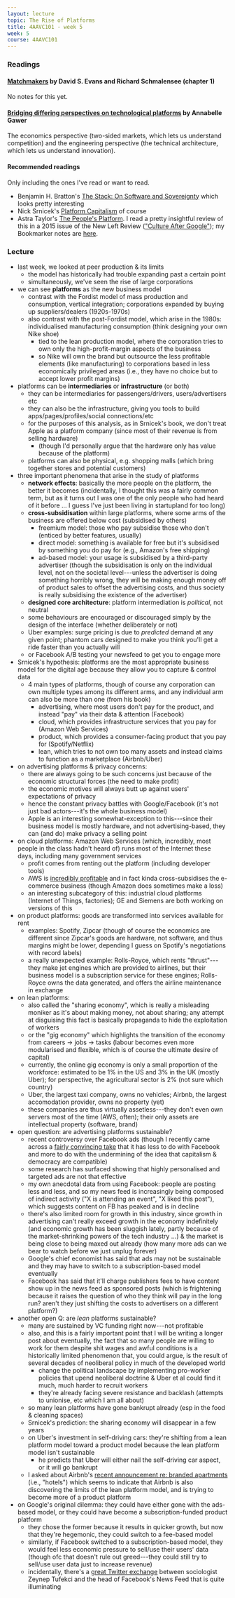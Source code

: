 ```yaml
---
layout: lecture
topic: The Rise of Platforms
title: 4AAVC101 - week 5
week: 5
course: 4AAVC101
---
```


### Readings

#### [Matchmakers](https://hbr.org/product/matchmakers-the-new-economics-of-multisided-platforms/10028-HBK-ENG) by David S. Evans and Richard Schmalensee (chapter 1)

No notes for this yet.

#### [Bridging differing perspectives on technological platforms](http://www.sciencedirect.com/science/article/pii/S0048733314000456) by Annabelle Gawer

The economics perspective (two-sided markets, which lets us understand competition) and the engineering perspective (the technical architecture, which lets us understand innovation).

#### Recommended readings

Only including the ones I've read or want to read.

* Benjamin H. Bratton's [The Stack: On Software and Sovereignty](https://www.goodreads.com/book/show/26263179-the-stack) which looks pretty interesting
* Nick Srnicek's [Platform Capitalism](https://www.goodreads.com/book/show/32999998-platform-capitalism) of course
* Astra Taylor's [The People's Platform](https://www.goodreads.com/book/show/13168201-the-people-s-platform). I read a pretty insightful review of this in a 2015 issue of the New Left Review (["Culture After Google"](https://newleftreview.org/II/92/emilie-bickerton-culture-after-google)); my Bookmarker notes are [here](http://bookmarker.dellsystem.me/s/culture-after-google).

### Lecture

* last week, we looked at peer production & its limits
  * the model has historically had trouble expanding past a certain point
  * simultaneously, we've seen the rise of large corporations
* we can see **platforms** as the new business model
  * contrast with the Fordist model of mass production and consumption, vertical integration; corporations expanded by buying up suppliers/dealers (1920s-1970s)
  * also contrast with the post-Fordist model, which arise in the 1980s: individualised manufacturing consumption (think designing your own Nike shoe)
    * tied to the lean production model, where the corporation tries to own only the high-profit-margin aspects of the business
    * so Nike will own the brand but outsource the less profitable elements (like manufacturing) to corporations based in less economically privileged areas (i.e., they have no choice but to accept lower profit margins)
* platforms can be **intermediaries** or **infrastructure** (or both)
  * they can be intermediaries for passengers/drivers, users/advertisers etc
  * they can also be the infrastructure, giving you tools to build apps/pages/profiles/social connections/etc
  * for the purposes of this analysis, as in Srnicek's book, we don't treat Apple as a platform company (since most of their revenue is from selling hardware)
    * (though I'd personally argue that the hardware only has value because of the platform)
  * platforms can also be physical, e.g. shopping malls (which bring together stores and potential customers)
* three important phenomena that arise in the study of platforms
  * **network effects**: basically the more people on the platform, the better it becomes (incidentally, I thought this was a fairly common term, but as it turns out I was one of the only people who had heard of it before ... I guess I've just been living in startupland for too long)
  * **cross-subsidisation** within large platforms, where some arms of the business are offered below cost (subsidised by others)
    * freemium model: those who pay subsidise those who don't (enticed by better features, usually)
    * direct model: something is available for free but it's subsidised by something you do pay for (e.g., Amazon's free shipping)
    * ad-based model: your usage is subsidised by a third-party advertiser (though the subsidisation is only on the individual level, not on the societal level---unless the advertiser is doing something horribly wrong, they will be making enough money off of product sales to offset the advertising costs, and thus society is really subsidising the existence of the advertiser)
  * **designed core architecture**: platform intermediation is _political_, not neutral
  * some behaviours are encouraged or discouraged simply by the design of the interface (whether deliberately or not)
  * Uber examples: surge pricing is due to _predicted_ demand at any given point; phantom cars designed to make you think you'll get a ride faster than you actually will
  * or Facebook A/B testing your newsfeed to get you to engage more
* Srnicek's hypothesis: platforms are the most appropriate business model for the digital age because they allow you to capture & control data
  * 4 main types of platforms, though of course any corporation can own multiple types among its different arms, and any individual arm can also be more than one (from his book)
    * advertising, where most users don't pay for the product, and instead "pay" via their data & attention (Facebook)
    * cloud, which provides infrastructure services that you pay for (Amazon Web Services)
    * product, which provides a consumer-facing product that you pay for (Spotify/Netflix)
    * lean, which tries to not own too many assets and instead claims to function as a marketplace (Airbnb/Uber)
* on advertising platforms & privacy concerns:
  * there are always going to be such concerns just because of the economic structural forces (the need to make profit)
  * the economic motives will always butt up against users' expectations of privacy
  * hence the constant privacy battles with Google/Facebook (it's not just bad actors---it's the whole business model)
  * Apple is an interesting somewhat-exception to this---since their business model is mostly hardware, and not advertising-based, they can (and do) make privacy a selling point
* on cloud platforms: Amazon Web Services (which, incredibly, most people in the class hadn't heard of) runs most of the Internet these days, including many government services
  * profit comes from renting out the platform (including developer tools)
  * AWS is [incredibly profitable](https://www.nytimes.com/2016/04/29/technology/amazon-q1-earnings.html) and in fact kinda cross-subsidises the e-commerce business (though Amazon does sometimes make a loss)
  * an interesting subcategory of this: industrial cloud platforms (Internet of Things, factories); GE and Siemens are both working on versions of this
* on product platforms: goods are transformed into services available for rent
  * examples: Spotify, Zipcar (though of course the economics are different since Zipcar's goods are hardware, not software, and thus margins might be lower, depending I guess on Spotify's negotiations with record labels)
  * a really unexpected example: Rolls-Royce, which rents "thrust"---they make jet engines which are provided to airlines, but their business model is a subscription service for these engines; Rolls-Royce owns the data generated, and offers the airline maintenance in exchange
* on lean platforms:
  * also called the "sharing economy", which is really a misleading moniker as it's about making money, not about sharing; any attempt at disguising this fact is basically propaganda to hide the exploitation of workers
  * or the "gig economy" which highlights the transition of the economy from careers -> jobs -> tasks (labour becomes even more modularised and flexible, which is of course the ultimate desire of capital)
  * currently, the online gig economy is only a small proportion of the workforce: estimated to be 1% in the US and 3% in the UK (mostly Uber); for perspective, the agricultural sector is 2% (not sure which country)
  * Uber, the largest taxi company, owns no vehicles; Airbnb, the largest accomodation provider, owns no property (yet)
  * these companies are thus virtually assetless---they don't even own servers most of the time (AWS, often); their only assets are intellectual property (software, brand)
* open question: are advertising platforms sustainable?
  * recent controversy over Facebook ads (though I recently came across a [fairly convincing take](https://twitter.com/evgenymorozov/status/924012890692218885) that it has less to do with Facebook and more to do with the undermining of the idea that capitalism & democracy are compatible)
  * some research has surfaced showing that highly personalised and targeted ads are not that effective
  * my own anecdotal data from using Facebook: people are posting less and less, and so my news feed is increasingly being composed of indirect activity ("X is attending an event", "X liked this post"), which suggests content on FB has peaked and is in decline
  * there's also limited room for growth in this industry, since growth in advertising can't really exceed growth in the economy indefinitely (and economic growth has been sluggish lately, partly because of the market-shrinking powers of the tech industry ...) & the market is being close to being maxed out already (how many more ads can we bear to watch before we just unplug forever)
  * Google's chief economist has said that ads may not be sustainable and they may have to switch to a subscription-based model eventually
  * Facebook has said that it'll charge publishers fees to have content show up in the news feed as sponsored posts (which is frightening because it raises the question of who they think will pay in the long run? aren't they just shifting the costs to advertisers on a different platform?)
* another open Q: are _lean_ platforms sustainable?
  * many are sustained by VC funding right now---not profitable
  * also, and this is a fairly important point that I will be writing a longer post about eventually, the fact that so many people are willing to work for them despite shit wages and awful conditions is a historically limited phenomenon that, you could argue, is the result of several decades of neoliberal policy in much of the developed world
    * change the political landscape by implementing pro-worker policies that upend neoliberal doctrine & Uber et al could find it much, much harder to recruit workers
    * they're already facing severe resistance and backlash (attempts to unionise, etc which I am all about)
  * so many lean platforms have gone bankrupt already (esp in the food & cleaning spaces)
  * Srnicek's prediction: the sharing economy will disappear in a few years
  * on Uber's investment in self-driving cars: they're shifting from a lean platform model toward a product model because the lean platform model isn't sustainable
    * he predicts that Uber will either nail the self-driving car aspect, or it will go bankrupt
  * I asked about Airbnb's [recent announcement re: branded apartments](https://www.ft.com/content/afb21842-aece-11e7-aab9-abaa44b1e130) (i.e., "hotels") which seems to indicate that Airbnb is also discovering the limits of the lean platform model, and is trying to become more of a product platform
* on Google's original dilemma: they could have either gone with the ads-based model, or they could have become a subscription-funded product platform
  * they chose the former because it results in quicker growth, but now that they're hegemonic, they could switch to a fee-based model
  * similarly, if Facebook switched to a subscription-based model, they would feel less economic pressure to sell/use their users' data (though ofc that doesn't rule out greed---they could still try to sell/use user data just to increase revenue)
  * incidentally, there's a [great Twitter exchange](https://twitter.com/hshaban/status/923909558417985542) between sociologist Zeynep Tufekci and the head of Facebook's News Feed that is quite illuminating
